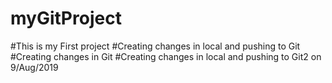 # myGitProject
#This is my First project
#Creating changes in local and pushing to Git
#Creating changes in Git
#Creating changes in local and pushing to Git2 on 9/Aug/2019